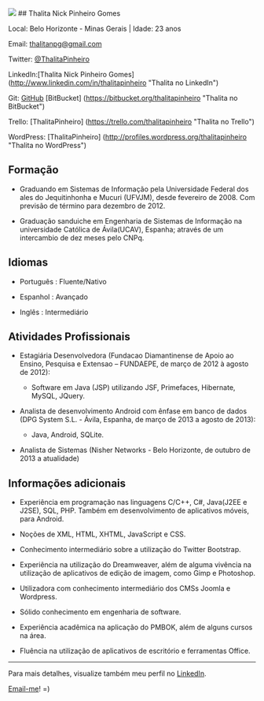 <img src="http://m.c.lnkd.licdn.com/mpr/pub/image-Hppw0I8pop5I2az9sU_G458f-QUQkWhis94GqfqpeFmzpe7xeppGgeAkeYSzkiLeFbp/thalita-nick-pinheiro-gomes.jpg" />
## Thalita Nick Pinheiro Gomes

Local: Belo Horizonte - Minas Gerais | Idade: 23 anos

Email: thalitanpg@gmail.com


Twitter: [@ThalitaPinheiro](http://twitter.com/ThalitaPinheiro "Thalita no Twitter") 

LinkedIn:[Thalita Nick Pinheiro Gomes] (http://www.linkedin.com/in/thalitapinheiro "Thalita no LinkedIn")

Git: [GitHub](https://github.com/ThalitaPinheiro "Thalita no GitHub") 
	 [BitBucket] (https://bitbucket.org/thalitapinheiro "Thalita no BitBucket")

Trello: [ThalitaPinheiro] (https://trello.com/thalitapinheiro "Thalita no Trello")

WordPress: [ThalitaPinheiro] (http://profiles.wordpress.org/thalitapinheiro "Thalita no WordPress")




## Formação
*  Graduando em Sistemas de Informação pela Universidade Federal dos ales do Jequitinhonha e Mucuri (UFVJM), desde fevereiro de 2008. Com previsão de término para dezembro de 2012. 

*  Graduação sanduiche em Engenharia de Sistemas de Informação na universidade Católica de Ávila(UCAV), Espanha; através de um intercambio de dez meses pelo CNPq. 




## Idiomas
*  Português : Fluente/Nativo

*  Espanhol : Avançado

*  Inglês : Intermediário




## Atividades Profissionais
*  Estagiária Desenvolvedora (Fundacao Diamantinense de Apoio ao Ensino, Pesquisa e Extensao – FUNDAEPE, de março de 2012 à agosto de 2012):
	- Software em Java (JSP) utilizando JSF, Primefaces, Hibernate, MySQL, JQuery. 


*  Analista de desenvolvimento Android com ênfase em banco de dados (DPG System S.L. - Ávila, Espanha, de março de 
2013 a agosto de 2013): 
	- Java, Android, SQLite.
	


* Analista de Sistemas (Nisher Networks - Belo Horizonte, de outubro de 2013 a atualidade)
	
	




## Informações adicionais
*  Experiência em programação nas linguagens C/C++, C#, Java(J2EE e J2SE), SQL, PHP. Também em desenvolvimento de aplicativos móveis, para Android. 

*  Noções de XML, HTML, XHTML, JavaScript e CSS. 

*  Conhecimento intermediário sobre a utilização do Twitter Bootstrap.

*  Experiência na utilização do Dreamweaver, além de alguma vivência na utilização de aplicativos de edição de imagem, como Gimp e Photoshop.

*  Utilizadora com conhecimento intermediário dos CMSs Joomla e Wordpress.

*  Sólido conhecimento em engenharia de software.

*  Experiência acadêmica na aplicação do PMBOK, além de alguns cursos na área. 

*  Fluência na utilização de aplicativos de escritório e ferramentas Office. 


--- 

  
Para mais detalhes, visualize também meu perfil no [LinkedIn](http://www.linkedin.com/in/thalitapinheiro "Thalita no LinkedIn").


[Email-me](https://mail.google.com/mail/u/0/?view=cm&fs=1&tf=1&to=thalitanpg@gmail.com "Enviar email")!    =)

